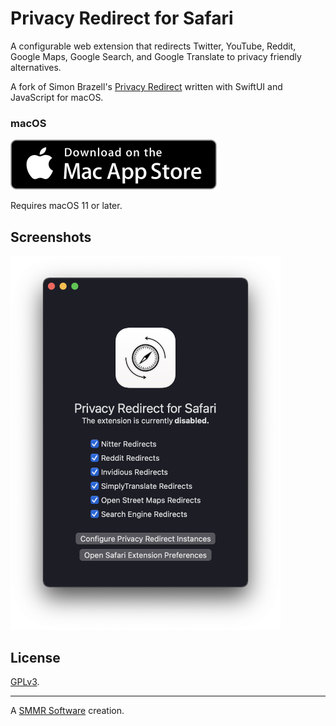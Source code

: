 # Privacy Redirect for Safari

A configurable web extension that redirects Twitter, YouTube, Reddit,
Google Maps, Google Search, and Google Translate to privacy friendly
alternatives.

A fork of Simon Brazell's [Privacy Redirect][fork] written with SwiftUI
and JavaScript for macOS.

### macOS

[![](./assets/macappstore.svg)][App Store]

Requires macOS 11 or later.
## Screenshots

<img width="432" src="/macos.png" alt="Privacy Redirect for Safari on macOS">

## License

[GPLv3](COPYING).

***

A [SMMR Software] creation.

[fork]: https://github.com/SimonBrazell/privacy-redirect
[App Store]: https://apps.apple.com/us/app/privacy-redirect/id1578144015
[SMMR Software]: https://smmr.software/
